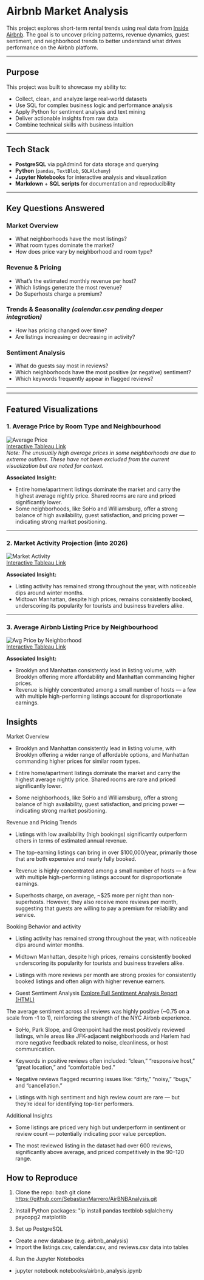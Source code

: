 # Airbnb Market Analysis

This project explores short-term rental trends using real data from [Inside Airbnb](http://insideairbnb.com/get-the-data.html). The goal is to uncover pricing patterns, revenue dynamics, guest sentiment, and neighborhood trends to better understand what drives performance on the Airbnb platform.

---

## Purpose

This project was built to showcase my ability to:
- Collect, clean, and analyze large real-world datasets
- Use SQL for complex business logic and performance analysis
- Apply Python for sentiment analysis and text mining
- Deliver actionable insights from raw data
- Combine technical skills with business intuition

---

## Tech Stack

- **PostgreSQL** via pgAdmin4 for data storage and querying
- **Python** (`pandas`, `TextBlob`, `SQLAlchemy`)
- **Jupyter Notebooks** for interactive analysis and visualization
- **Markdown** + **SQL scripts** for documentation and reproducibility

---

## Key Questions Answered

### Market Overview
- What neighborhoods have the most listings?
- What room types dominate the market?
- How does price vary by neighborhood and room type?

### Revenue & Pricing
- What’s the estimated monthly revenue per host?
- Which listings generate the most revenue?
- Do Superhosts charge a premium?

### Trends & Seasonality *(calendar.csv pending deeper integration)*
- How has pricing changed over time?
- Are listings increasing or decreasing in activity?

### Sentiment Analysis
- What do guests say most in reviews?
- Which neighborhoods have the most positive (or negative) sentiment?
- Which keywords frequently appear in flagged reviews?
---


---

## Featured Visualizations

### 1. Average Price by Room Type and Neighbourhood
![Average Price](assets/images/AveragePriceGroupedByNeighbourhood_RoomType.png)  
[Interactive Tableau Link](https://public.tableau.com/app/profile/sebastian.marrero/viz/AveragePricebyRoomTypeandNeighbourhood/Sheet1)  
*Note: The unusually high average prices in some neighborhoods are due to extreme outliers. These have not been excluded from the current visualization but are noted for context.*

**Associated Insight:**
- Entire home/apartment listings dominate the market and carry the highest average nightly price. Shared rooms are rare and priced significantly lower.
- Some neighborhoods, like SoHo and Williamsburg, offer a strong balance of high availability, guest satisfaction, and pricing power — indicating strong market positioning.

---

### 2. Market Activity Projection (into 2026)
![Market Activity](assets/images/MarketActivityByDate.png)  
[Interactive Tableau Link](https://public.tableau.com/app/profile/sebastian.marrero/viz/AirBNBMarketActivityProjectioninto2026/Sheet1)

**Associated Insight:**
- Listing activity has remained strong throughout the year, with noticeable dips around winter months.
- Midtown Manhattan, despite high prices, remains consistently booked, underscoring its popularity for tourists and business travelers alike.

---

### 3. Average Airbnb Listing Price by Neighbourhood
![Avg Price by Neighborhood](assets/images/Price_GroupedbyNeighbourhood.png)  
[Interactive Tableau Link](https://public.tableau.com/app/profile/sebastian.marrero/viz/AverageAirBNBListingPricebyNeighbourhood/Sheet1)

**Associated Insight:**
- Brooklyn and Manhattan consistently lead in listing volume, with Brooklyn offering more affordability and Manhattan commanding higher prices.
- Revenue is highly concentrated among a small number of hosts — a few with multiple high-performing listings account for disproportionate earnings.


## Insights

Market Overview
- Brooklyn and Manhattan consistently lead in listing volume, with Brooklyn offering a wider range of affordable options, and Manhattan commanding higher prices for similar room types.

- Entire home/apartment listings dominate the market and carry the highest average nightly price. Shared rooms are rare and priced significantly lower.

- Some neighborhoods, like SoHo and Williamsburg, offer a strong balance of high availability, guest satisfaction, and pricing power — indicating strong market positioning.

Revenue and Pricing Trends
- Listings with low availability (high bookings) significantly outperform others in terms of estimated annual revenue.

- The top-earning listings can bring in over $100,000/year, primarily those that are both expensive and nearly fully booked.

- Revenue is highly concentrated among a small number of hosts — a few with multiple high-performing listings account for disproportionate earnings.

- Superhosts charge, on average, ~$25 more per night than non-superhosts. However, they also receive more reviews per month, suggesting that guests are willing to pay a premium for reliability and service.

Booking Behavior and activity
- Listing activity has remained strong throughout the year, with noticeable dips around winter months.

- Midtown Manhattan, despite high prices, remains consistently booked underscoring its popularity for tourists and business travelers alike.

- Listings with more reviews per month are strong proxies for consistently booked listings and often align with higher revenue earners.

- Guest Sentiment Analysis
[Explore Full Sentiment Analysis Report (HTML)](assets/html/AirBNBAnalysis_SentimentAnalysis.html)

The average sentiment across all reviews was highly positive (~0.75 on a scale from -1 to 1), reinforcing the strength of the NYC Airbnb experience.

- SoHo, Park Slope, and Greenpoint had the most positively reviewed listings, while areas like JFK-adjacent neighborhoods and Harlem had more negative feedback related to noise, cleanliness, or host communication.

- Keywords in positive reviews often included: “clean,” “responsive host,” “great location,” and “comfortable bed.”

- Negative reviews flagged recurring issues like: “dirty,” “noisy,” “bugs,” and “cancellation.”

- Listings with high sentiment and high review count are rare — but they’re ideal for identifying top-tier performers.

Additional Insights
- Some listings are priced very high but underperform in sentiment or review count — potentially indicating poor value perception.

- The most reviewed listing in the dataset had over 600 reviews, significantly above average, and priced competitively in the $90–$120 range.

## How to Reproduce
1. Clone the repo:
bash
git clone https://github.com/SebastianMarrero/AirBNBAnalysis.git

2. Install Python packages:
"ip install pandas textblob sqlalchemy psycopg2 matplotlib

3. Set up PostgreSQL
- Create a new database (e.g. airbnb_analysis)
- Import the listings.csv, calendar.csv, and reviews.csv data into tables

4. Run the Jupyter Notebooks
- jupyter notebook notebooks/airbnb_analysis.ipynb


